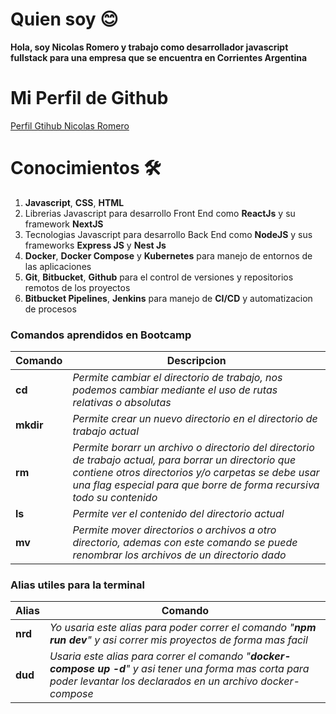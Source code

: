 # Quien soy 😊
**Hola, soy Nicolas Romero y trabajo como desarrollador javascript fullstack para una empresa que se encuentra en Corrientes Argentina** 

# Mi Perfil de Github
[Perfil Gtihub Nicolas Romero](https://github.com/NicoRomero3210)

# Conocimientos 🛠️
1. **Javascript**, **CSS**, **HTML**
2. Librerias Javascript para desarrollo Front End como **ReactJs** y su framework **NextJS**
3. Tecnologias Javascript para desarrollo Back End como **NodeJS** y sus frameworks **Express JS** y **Nest Js**
4. **Docker**, **Docker Compose** y **Kubernetes** para manejo de entornos de las aplicaciones
5. **Git**, **Bitbucket**, **Github** para el control de versiones y repositorios remotos de los proyectos
6. **Bitbucket Pipelines**, **Jenkins** para manejo de **CI/CD** y automatizacion de procesos

### Comandos aprendidos en Bootcamp

| Comando | Descripcion                                           |
| ------- | ----------------------------------------------------- |
|  **cd** | *Permite cambiar el directorio de trabajo, nos podemos cambiar mediante el uso de rutas relativas o absolutas*|
|**mkdir**|*Permite crear un nuevo directorio en el directorio de trabajo actual*|
| **rm**  | *Permite borarr un archivo o directorio del directorio de trabajo actual, para borrar un directorio que contiene otros directorios y/o carpetas se debe usar una flag especial para que borre de forma recursiva todo su contenido* |
| **ls**  |*Permite ver el contenido del directorio actual*|
|**mv**   | *Permite mover directorios o archivos a otro directorio, ademas con este comando se puede renombrar los archivos de un directorio dado*|

### Alias utiles para la terminal

|Alias  |Comando                                                       |
|-------|--------------------------------------------------------------|
|**nrd**|*Yo usaria este alias para poder correr el comando "**npm run dev**" y asi correr mis proyectos de forma mas facil*|
|**dud**|*Usaria este alias para correr el comando "**docker-compose up -d**" y asi tener una forma mas corta para poder levantar los declarados en un archivo docker-compose*|
